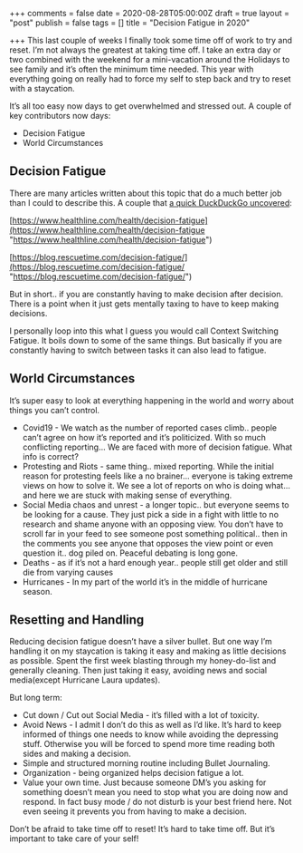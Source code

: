 +++
comments = false
date = 2020-08-28T05:00:00Z
draft = true
layout = "post"
publish = false
tags = []
title = "Decision Fatigue in 2020"

+++
This last couple of weeks I finally took some time off of work to try and reset. I’m not always the greatest at taking time off.  I take an extra day or two combined with the weekend for a mini-vacation around the Holidays to see family and it’s often the minimum time needed. This year with everything going on really had to force my self to step back and try to reset with a staycation.

It’s all too easy now days to get overwhelmed and stressed out.  A couple of key contributors now days:

* Decision Fatigue
* World Circumstances

<!--excerpt-->

## Decision Fatigue

There are many articles written about this topic that do a much better job than I could to describe this.  A couple that [a quick DuckDuckGo uncovered](https://duckduckgo.com/?q=decision+fatigue):

[https://www.healthline.com/health/decision-fatigue](https://www.healthline.com/health/decision-fatigue "https://www.healthline.com/health/decision-fatigue")

[https://blog.rescuetime.com/decision-fatigue/](https://blog.rescuetime.com/decision-fatigue/ "https://blog.rescuetime.com/decision-fatigue/")

But in short.. if you are constantly having to make decision after decision. There is a point when it just gets mentally taxing to have to keep making decisions.

I personally loop into this what I guess you would call Context Switching Fatigue. It boils down to some of the same things.  But basically if you are constantly having to switch between tasks it can also lead to fatigue.

## World Circumstances

It’s super easy to look at everything happening in the world and worry about things you can’t control.

* Covid19 - We watch as the number of reported cases climb.. people can’t agree on how it’s reported and it’s politicized.  With so much conflicting reporting... We are faced with more of decision fatigue.  What info is correct?
* Protesting and Riots - same thing.. mixed reporting.  While the initial reason for protesting feels like a no brainer... everyone is taking extreme views on how to solve it.  We see a lot of reports on who is doing what... and here we are stuck with making sense of everything.
* Social Media chaos and unrest - a longer topic.. but everyone seems to be looking for a cause.  They just pick a side in a fight with little to no research and shame anyone with an opposing view. You don’t have to scroll far in your feed to see someone post something political.. then in the comments you see anyone that opposes the view point or even question it.. dog piled on. Peaceful debating is long gone.
* Deaths - as if it’s not a hard enough year.. people still get older and still die from varying causes
* Hurricanes - In my part of the world it’s in the middle of hurricane season.

## Resetting and Handling

Reducing decision fatigue doesn’t have a silver bullet.  But one way I’m handling it on my staycation is taking it easy and making as little decisions as possible.  Spent the first week blasting through my honey-do-list and generally cleaning.  Then just taking it easy, avoiding news and social media(except Hurricane Laura updates).

But long term:

* Cut down / Cut out Social Media - it’s filled with a lot of toxicity.
* Avoid News - I admit I don’t do this as well as I’d like.  It’s hard to keep informed of things one needs to know while avoiding the depressing stuff.  Otherwise you will be forced to spend more time reading both sides and making a decision.
* Simple and structured morning routine including Bullet Journaling.
* Organization - being organized helps decision fatigue a lot.
* Value your own time.  Just because someone DM’s you asking for something doesn’t mean you need to stop what you are doing now and respond.  In fact busy mode / do not disturb is your best friend here.  Not even seeing it prevents you from having to make a decision.

Don’t be afraid to take time off to reset!  It’s hard to take time off.  But it’s important to take care of your self!